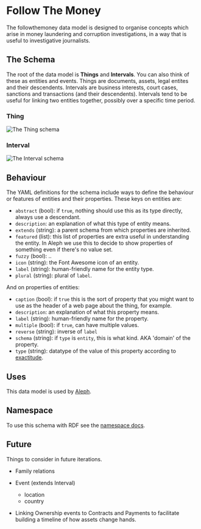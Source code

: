 # Follow The Money

The followthemoney data model is designed to organise concepts which arise in money laundering and corruption investigations, in a way that is useful to investigative journalists.

## The Schema

The root of the data model is **Things** and **Intervals**. You can also think of these as entities and events. Things are documents, assets, legal entites and their descendents. Intervals are business interests, court cases, sanctions and transactions (and their descendents). Intervals tend to be useful for linking two entities together, possibly over a specific time period.

### Thing

<img alt="The Thing schema" src="https://docs.google.com/drawings/d/e/2PACX-1vT7D6livwkAobwBgLEivm1uof2N2SP4heVMK87Q77uQ2hqz5XJrgc3vI4uWD2M4e30e59LhodqPpK29/pub?w=100%">

### Interval

<img alt="The Interval schema" src="https://docs.google.com/drawings/d/e/2PACX-1vR9vlUEfPC_zuymx0HMI2IHpViJC-c0BQI5zTlvJKFxP-z50McU5N6LPaXWMH2EHN6Nr1WJC-t561OR/pub?w=100%">

## Behaviour

The YAML definitions for the schema include ways to define the behaviour or features of entities and their properties. These keys on entities are:

* `abstract` (bool): if `true`, nothing should use this as its type directly, always use a descendant. 
* `description`: an explanation of what this type of entity means.
* `extends` (string): a parent schema from which properties are inherited.
* `featured` (list): this list of properties are extra useful in understanding the entity. In Aleph we use this to decide to show properties of something even if there's no value set.
* `fuzzy` (bool): ..
* `icon` (string): the Font Awesome icon of an entity.
* `label` (string): human-friendly name for the entity type.
* `plural` (string): plural of `label`.

And on properties of entities: 

* `caption` (bool): if `true` this is the sort of property that you might want to use as the header of a web page about the thing, for example.
* `description`: an explanation of what this property means.
* `label` (string): human-friendly name for the property.
* `multiple` (bool): if `true`, can have multiple values.
* `reverse` (string): inverse of `label`
* `schema` (string): if `type` is `entity`, this is what kind. AKA 'domain' of the property.
* `type` (string): datatype of the value of this property according to [exactitude](https://github.com/alephdata/exactitude).

## Uses

This data model is used by [Aleph](https://github.com/alephdata/aleph).

## Namespace

To use this schema with RDF see the [namespace docs](ns/).

## Future

Things to consider in future iterations.

* Family relations

* Event (extends Interval)
  * location
  * country

* Linking Ownership events to Contracts and Payments to facilitate building a timeline of how assets change hands.